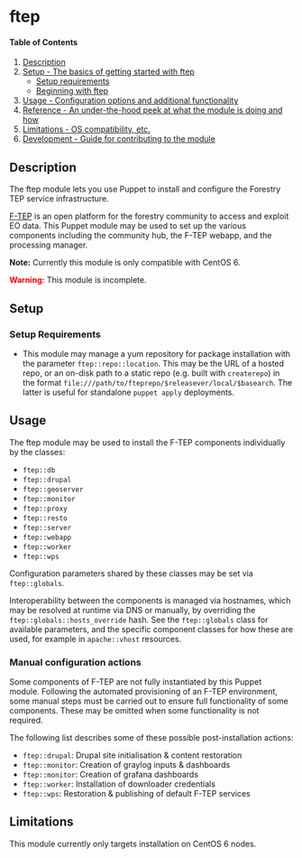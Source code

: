 # ftep

#### Table of Contents

1. [Description](#description)
1. [Setup - The basics of getting started with ftep](#setup)
    * [Setup requirements](#setup-requirements)
    * [Beginning with ftep](#beginning-with-ftep)
1. [Usage - Configuration options and additional functionality](#usage)
1. [Reference - An under-the-hood peek at what the module is doing and how](#reference)
1. [Limitations - OS compatibility, etc.](#limitations)
1. [Development - Guide for contributing to the module](#development)

## Description

The ftep module lets you use Puppet to install and configure the Forestry TEP
service infrastructure.

[F-TEP](https://github.com/cgi-eoss/ftep) is an open platform for the forestry
community to access and exploit EO data. This Puppet module may be used to
set up the various components including the community hub, the F-TEP webapp,
and the processing manager.

**Note:** Currently this module is only compatible with CentOS 6.

**<span style="color:red;">Warning:</span>** This module is incomplete.

## Setup

### Setup Requirements

* This module may manage a yum repository for package installation with the
  parameter `ftep::repo::location`. This may be the URL of a hosted repo, or
  an on-disk path to a static repo (e.g. built with `createrepo`) in the format
  `file:///path/to/fteprepo/$releasever/local/$basearch`. The latter is useful
  for standalone `puppet apply` deployments.

## Usage

The ftep module may be used to install the F-TEP components individually by the
classes:
* `ftep::db`
* `ftep::drupal`
* `ftep::geoserver`
* `ftep::monitor`
* `ftep::proxy`
* `ftep::resto`
* `ftep::server`
* `ftep::webapp`
* `ftep::worker`
* `ftep::wps`

Configuration parameters shared by these classes may be set via `ftep::globals`.

Interoperability between the components is managed via hostnames, which may be
resolved at runtime via DNS or manually, by overriding the `ftep::globals::hosts_override`
hash. See the `ftep::globals` class for available parameters, and the specific
component classes for how these are used, for example in `apache::vhost`
resources.

### Manual configuration actions

Some components of F-TEP are not fully instantiated by this Puppet module.
Following the automated provisioning of an F-TEP environment, some manual steps
must be carried out to ensure full functionality of some components. These may
be omitted when some functionality is not required.

The following list describes some of these possible post-installation actions:
* `ftep::drupal`: Drupal site initialisation &amp; content restoration
* `ftep::monitor`: Creation of graylog inputs &amp; dashboards
* `ftep::monitor`: Creation of grafana dashboards
* `ftep::worker`: Installation of downloader credentials
* `ftep::wps`: Restoration &amp; publishing of default F-TEP services


## Limitations

This module currently only targets installation on CentOS 6 nodes.
